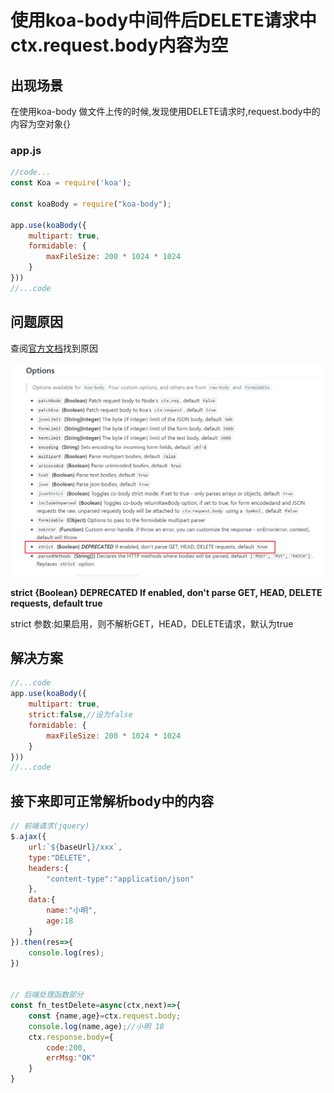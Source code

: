 # 使用koa-body中间件后DELETE请求中ctx.request.body内容为空

## 出现场景
在使用koa-body 做文件上传的时候,发现使用DELETE请求时,request.body中的内容为空对象{}

### app.js
```js
//code...
const Koa = require('koa');

const koaBody = require("koa-body");

app.use(koaBody({
    multipart: true,
    formidable: {
        maxFileSize: 200 * 1024 * 1024
    }
}))
//...code
```
## 问题原因
查阅[官方文档](https://github.com/dlau/koa-body)找到原因<br>

![文档图片](static/../../../static/images/koa-body-p1.png)

**strict {Boolean} DEPRECATED If enabled, don't parse GET, HEAD, DELETE requests, default true**

strict 参数:如果启用，则不解析GET，HEAD，DELETE请求，默认为true

## 解决方案
```js
//...code
app.use(koaBody({
    multipart: true,
    strict:false,//设为false
    formidable: {
        maxFileSize: 200 * 1024 * 1024
    }
}))
//...code
```
## 接下来即可正常解析body中的内容
```js
// 前端请求(jquery)
$.ajax({
    url:`${baseUrl}/xxx`,
    type:"DELETE",
    headers:{
        "content-type":"application/json"
    },
    data:{
        name:"小明",
        age:18
    }
}).then(res=>{
    console.log(res);
})


// 后端处理函数部分
const fn_testDelete=async(ctx,next)=>{
    const {name,age}=ctx.request.body;
    console.log(name,age);//小明 18
    ctx.response.body={
        code:200,
        errMsg:"OK"
    }
}
```